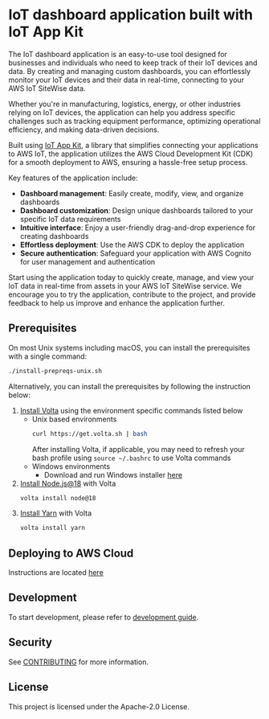 # IoT dashboard application built with IoT App Kit

The IoT dashboard application is an easy-to-use tool designed for businesses and individuals who need to keep track of their IoT devices and data. By creating and managing custom dashboards, you can effortlessly monitor your IoT devices and their data in real-time, connecting to your AWS IoT SiteWise data.

Whether you're in manufacturing, logistics, energy, or other industries relying on IoT devices, the application can help you address specific challenges such as tracking equipment performance, optimizing operational efficiency, and making data-driven decisions.

Built using [IoT App Kit](https://github.com/awslabs/iot-app-kit), a library that simplifies connecting your applications to AWS IoT, the application utilizes the AWS Cloud Development Kit (CDK) for a smooth deployment to AWS, ensuring a hassle-free setup process.

Key features of the application include:
- **Dashboard management**: Easily create, modify, view, and organize dashboards
- **Dashboard customization**: Design unique dashboards tailored to your specific IoT data requirements
- **Intuitive interface**: Enjoy a user-friendly drag-and-drop experience for creating dashboards
- **Effortless deployment**: Use the AWS CDK to deploy the application
- **Secure authentication**: Safeguard your application with AWS Cognito for user management and authentication

Start using the application today to quickly create, manage, and view your IoT data in real-time from assets in your AWS IoT SiteWise service. We encourage you to try the application, contribute to the project, and provide feedback to help us improve and enhance the application further.

## Prerequisites

On most Unix systems including macOS, you can install the prerequisites with a single command:
```sh
./install-prepreqs-unix.sh
```

Alternatively, you can install the prerequisites by following the instruction below:

1. [Install Volta](https://docs.volta.sh/guide/getting-started) using the environment specific commands listed below
   * Unix based environments
      ```sh
      curl https://get.volta.sh | bash
      ```
      After installing Volta, if applicable, you may need to refresh your bash profile using `source ~/.bashrc` to use Volta commands
   * Windows environments
      * Download and run Windows installer [here](https://docs.volta.sh/guide/getting-started)
1. [Install Node.js@18](https://docs.volta.sh/guide/#features) with Volta
   ```sh
   volta install node@18
   ```
1. [Install Yarn](https://docs.volta.sh/guide/#features) with Volta 
   ```sh
   volta install yarn
   ```

## Deploying to AWS Cloud

Instructions are located [here](./deploymentguide/README.md)

## Development

To start development, please refer to [development guide](./developmentguide/README.md).

## Security

See [CONTRIBUTING](CONTRIBUTING.md#security-issue-notifications) for more information.

## License

This project is licensed under the Apache-2.0 License.